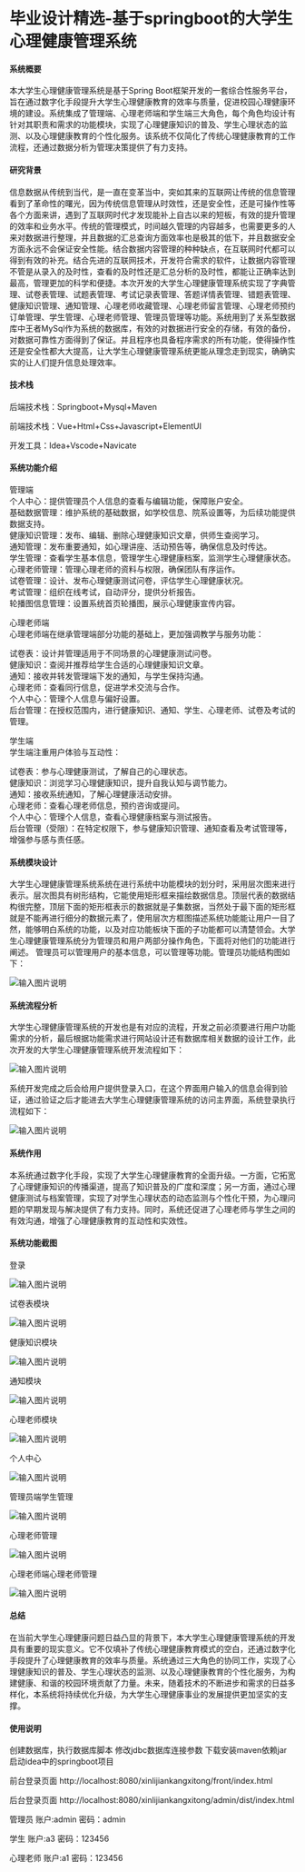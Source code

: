 # 毕业设计精选-基于springboot的大学生心理健康管理系统

#### 系统概要

本大学生心理健康管理系统是基于Spring Boot框架开发的一套综合性服务平台，旨在通过数字化手段提升大学生心理健康教育的效率与质量，促进校园心理健康环境的建设。系统集成了管理端、心理老师端和学生端三大角色，每个角色均设计有针对其职责和需求的功能模块，实现了心理健康知识的普及、学生心理状态的监测、以及心理健康教育的个性化服务。该系统不仅简化了传统心理健康教育的工作流程，还通过数据分析为管理决策提供了有力支持。

#### 研究背景

信息数据从传统到当代，是一直在变革当中，突如其来的互联网让传统的信息管理看到了革命性的曙光，因为传统信息管理从时效性，还是安全性，还是可操作性等各个方面来讲，遇到了互联网时代才发现能补上自古以来的短板，有效的提升管理的效率和业务水平。传统的管理模式，时间越久管理的内容越多，也需要更多的人来对数据进行整理，并且数据的汇总查询方面效率也是极其的低下，并且数据安全方面永远不会保证安全性能。结合数据内容管理的种种缺点，在互联网时代都可以得到有效的补充。结合先进的互联网技术，开发符合需求的软件，让数据内容管理不管是从录入的及时性，查看的及时性还是汇总分析的及时性，都能让正确率达到最高，管理更加的科学和便捷。本次开发的大学生心理健康管理系统实现了字典管理、试卷表管理、试题表管理、考试记录表管理、答题详情表管理、错题表管理、健康知识管理、通知管理、心理老师收藏管理、心理老师留言管理、心理老师预约订单管理、学生管理、心理老师管理、管理员管理等功能。系统用到了关系型数据库中王者MySql作为系统的数据库，有效的对数据进行安全的存储，有效的备份，对数据可靠性方面得到了保证。并且程序也具备程序需求的所有功能，使得操作性还是安全性都大大提高，让大学生心理健康管理系统更能从理念走到现实，确确实实的让人们提升信息处理效率。

#### 技术栈

后端技术栈：Springboot+Mysql+Maven

前端技术栈：Vue+Html+Css+Javascript+ElementUI

开发工具：Idea+Vscode+Navicate

#### 系统功能介绍

管理端  
个人中心：提供管理员个人信息的查看与编辑功能，保障账户安全。  
基础数据管理：维护系统的基础数据，如学校信息、院系设置等，为后续功能提供数据支持。  
健康知识管理：发布、编辑、删除心理健康知识文章，供师生查阅学习。  
通知管理：发布重要通知，如心理讲座、活动预告等，确保信息及时传达。  
学生管理：查看学生基本信息，管理学生心理健康档案，监测学生心理健康状态。  
心理老师管理：管理心理老师的资料与权限，确保团队有序运作。  
试卷管理：设计、发布心理健康测试问卷，评估学生心理健康状况。  
考试管理：组织在线考试，自动评分，提供分析报告。  
轮播图信息管理：设置系统首页轮播图，展示心理健康宣传内容。  

心理老师端  
心理老师端在继承管理端部分功能的基础上，更加强调教学与服务功能：  
 
试卷表：设计并管理适用于不同场景的心理健康测试问卷。  
健康知识：查阅并推荐给学生合适的心理健康知识文章。  
通知：接收并转发管理端下发的通知，与学生保持沟通。  
心理老师：查看同行信息，促进学术交流与合作。  
个人中心：管理个人信息与偏好设置。  
后台管理：在授权范围内，进行健康知识、通知、学生、心理老师、试卷及考试的管理。 
 
学生端  
学生端注重用户体验与互动性：  

试卷表：参与心理健康测试，了解自己的心理状态。  
健康知识：浏览学习心理健康知识，提升自我认知与调节能力。  
通知：接收系统通知，了解心理健康活动安排。  
心理老师：查看心理老师信息，预约咨询或提问。  
个人中心：管理个人信息，查看心理健康档案与测试报告。  
后台管理（受限）：在特定权限下，参与健康知识管理、通知查看及考试管理等，增强参与感与责任感。  

#### 系统模块设计

大学生心理健康管理系统系统在进行系统中功能模块的划分时，采用层次图来进行表示。层次图具有树形结构，它能使用矩形框来描绘数据信息。顶层代表的数据结构很完整，顶层下面的矩形框表示的数据就是子集数据，当然处于最下面的矩形框就是不能再进行细分的数据元素了，使用层次方框图描述系统功能能让用户一目了然，能够明白系统的功能，以及对应功能板块下面的子功能都可以清楚领会。大学生心理健康管理系统分为管理员和用户两部分操作角色，下面将对他们的功能进行阐述。
管理员可以管理用户的基本信息，可以管理等功能。管理员功能结构图如下：

![输入图片说明](images/ebca5ff9ce5791e525c980e5e85bac7.png)

#### 系统流程分析

大学生心理健康管理系统的开发也是有对应的流程，开发之前必须要进行用户功能需求的分析，最后根据功能需求进行网站设计还有数据库相关数据的设计工作，此次开发的大学生心理健康管理系统开发流程如下：

![输入图片说明](images/c640f435a87991ba3996faae63c82df.png)

系统开发完成之后会给用户提供登录入口，在这个界面用户输入的信息会得到验证，通过验证之后才能进去大学生心理健康管理系统的访问主界面，系统登录执行流程如下：

![输入图片说明](images/f1ab433e193ff395902c580b0fd6c01.png)

#### 系统作用

本系统通过数字化手段，实现了大学生心理健康教育的全面升级。一方面，它拓宽了心理健康知识的传播渠道，提高了知识普及的广度和深度；另一方面，通过心理健康测试与档案管理，实现了对学生心理状态的动态监测与个性化干预，为心理问题的早期发现与解决提供了有力支持。同时，系统还促进了心理老师与学生之间的有效沟通，增强了心理健康教育的互动性和实效性。

#### 系统功能截图

登录

![输入图片说明](images/19ba575b0a355eacd95652e9cff7e4d.png)

试卷表模块

![输入图片说明](images/77a97a10b7f5530cb3bf2175ed25ca8.png)

健康知识模块

![输入图片说明](images/21f17ed4599b536749c154ba6dad763.png)

通知模块

![输入图片说明](images/abcc10b9264501894c3af52194456b6.png)

心理老师模块

![输入图片说明](images/7ef1f54ecce7449c321125a143cf97d.png)

个人中心

![输入图片说明](images/e6b63d99b604e83a028733a71ba772b.png)

管理员端学生管理

![输入图片说明](images/c85d8e699e4bcf576e0261c94926a86.png)

心理老师管理

![输入图片说明](images/f175e537a05c1556f1e60d567750f3d.png)

心理老师端心理老师管理

![输入图片说明](images/2e8cdddb0ea564e4fd0625afcd6e4a9.png)

#### 总结

在当前大学生心理健康问题日益凸显的背景下，本大学生心理健康管理系统的开发具有重要的现实意义。它不仅填补了传统心理健康教育模式的空白，还通过数字化手段提升了心理健康教育的效率与质量。系统通过三大角色的协同工作，实现了心理健康知识的普及、学生心理状态的监测、以及心理健康教育的个性化服务，为构建健康、和谐的校园环境贡献了力量。未来，随着技术的不断进步和需求的日益多样化，本系统将持续优化升级，为大学生心理健康事业的发展提供更加坚实的支撑。

#### 使用说明

创建数据库，执行数据库脚本 修改jdbc数据库连接参数 下载安装maven依赖jar 启动idea中的springboot项目

前台登录页面
http://localhost:8080/xinlijiankangxitong/front/index.html

后台登录页面
http://localhost:8080/xinlijiankangxitong/admin/dist/index.html

管理员				账户:admin 		密码：admin

学生				账户:a3 		密码：123456

心理老师				账户:a1 		密码：123456